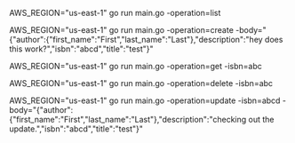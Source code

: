 

AWS_REGION="us-east-1" go run main.go -operation=list

AWS_REGION="us-east-1" go run main.go -operation=create -body="{\"author\":{\"first_name\":\"First\",\"last_name\":\"Last\"},\"description\":\"hey does this work?\",\"isbn\":\"abcd\",\"title\":\"test\"}" 

AWS_REGION="us-east-1" go run main.go -operation=get -isbn=abc

AWS_REGION="us-east-1" go run main.go -operation=delete -isbn=abc

AWS_REGION="us-east-1" go run main.go -operation=update -isbn=abcd -body="{\"author\":{\"first_name\":\"First\",\"last_name\":\"Last\"},\"description\":\"checking out the update.\",\"isbn\":\"abcd\",\"title\":\"test\"}" 